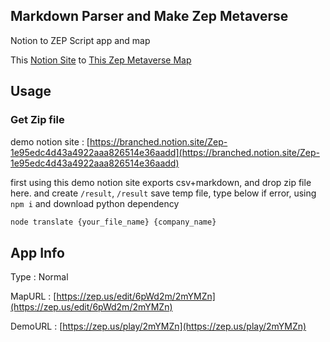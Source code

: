 ## Markdown Parser and Make Zep Metaverse
Notion to  ZEP Script app and map

This [Notion Site](https://branched.notion.site/Zep-1e95edc4d43a4922aaa826514e36aadd) to [This Zep Metaverse Map](https://zep.us/play/2mYMZn)


## Usage

### Get Zip file

demo notion site : [https://branched.notion.site/Zep-1e95edc4d43a4922aaa826514e36aadd](https://branched.notion.site/Zep-1e95edc4d43a4922aaa826514e36aadd)


first using this demo notion site exports csv+markdown, and drop zip file here.
and create `/result`, `/result` save temp file, type below
if error, using `npm i` and download python dependency



``` js
node translate {your_file_name} {company_name}
```



## App Info
Type : Normal


MapURL : [https://zep.us/edit/6pWd2m/2mYMZn](https://zep.us/edit/6pWd2m/2mYMZn)

DemoURL : [https://zep.us/play/2mYMZn](https://zep.us/play/2mYMZn)
